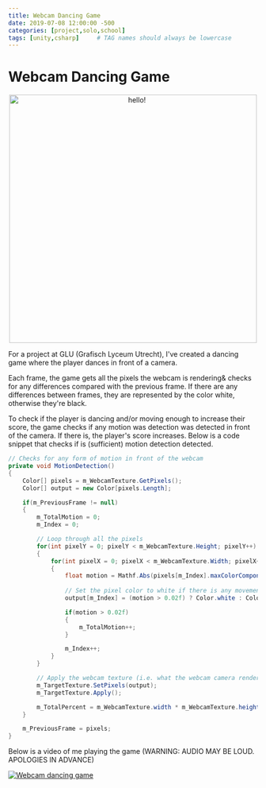 ```yaml
---
title: Webcam Dancing Game
date: 2019-07-08 12:00:00 -500
categories: [project,solo,school]
tags: [unity,csharp]     # TAG names should always be lowercase
---
```


# Webcam Dancing Game

<p align="center">
<img src="../assets/images/WebcamGame/dancinggif.gif" width="500" alt="hello!"/>
</p>

For a project at GLU (Grafisch Lyceum Utrecht), I've created a dancing game where the player dances in front of a camera.

Each frame, the game gets all the pixels the webcam is rendering& checks for any differences compared with the previous frame. If there are any differences between frames, they are represented by the color white, otherwise they're black.

To check if the player is dancing and/or moving enough to increase their score, the game checks if any motion was detection was detected in front of the camera. If there is, the player's score increases. Below is a code snippet that checks if is (sufficient) motion detection detected.

```cs
// Checks for any form of motion in front of the webcam
private void MotionDetection()
{
    Color[] pixels = m_WebcamTexture.GetPixels();
    Color[] output = new Color[pixels.Length];

    if(m_PreviousFrame != null)
    {
        m_TotalMotion = 0;
        m_Index = 0;

        // Loop through all the pixels
        for(int pixelY = 0; pixelY < m_WebcamTexture.Height; pixelY++)
        {
            for(int pixelX = 0; pixelX < m_WebcamTexture.Width; pixelX++)
            {
                float motion = Mathf.Abs(pixels[m_Index].maxColorComponent - m_PreviousFrame[m_Index].maxColorComponent);
                
                // Set the pixel color to white if there is any movement or black if there isn't any movement
                output[m_Index] = (motion > 0.02f) ? Color.white : Color.black;

                if(motion > 0.02f)
                {
                    m_TotalMotion++;
                }

                m_Index++;
            }
        }

        // Apply the webcam texture (i.e. what the webcam camera renders) & apply it to the target texture
        m_TargetTexture.SetPixels(output);
        m_TargetTexture.Apply();

        m_TotalPercent = m_WebcamTexture.width * m_WebcamTexture.height;
    }

    m_PreviousFrame = pixels;
}
```

Below is a video of me playing the game (WARNING: AUDIO MAY BE LOUD. APOLOGIES IN ADVANCE)

[![Webcam dancing game](https://img.youtube.com/vi/F7mUnIBvoO4/0.jpg)](https://www.youtube.com/watch?v=F7mUnIBvoO4 "Webcam dancing game")
